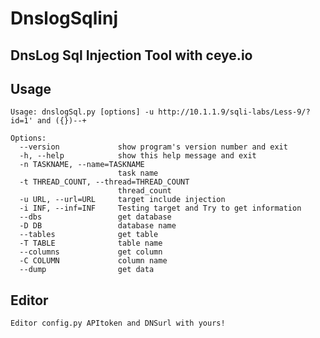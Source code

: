 # DnslogSqlinj

## DnsLog Sql Injection Tool with ceye.io

## Usage

```
Usage: dnslogSql.py [options] -u http://10.1.1.9/sqli-labs/Less-9/?id=1' and ({})--+

Options:
  --version             show program's version number and exit
  -h, --help            show this help message and exit
  -n TASKNAME, --name=TASKNAME
                        task name
  -t THREAD_COUNT, --thread=THREAD_COUNT
                        thread_count
  -u URL, --url=URL     target include injection
  -i INF, --inf=INF     Testing target and Try to get information
  --dbs                 get database
  -D DB                 database name
  --tables              get table
  -T TABLE              table name
  --columns             get column
  -C COLUMN             column name
  --dump                get data
  ```
  
  ## Editor
  
  ```Editor config.py APItoken and DNSurl with yours!```
